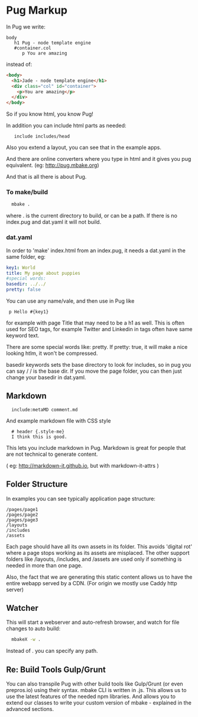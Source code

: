 
# Pug Markup

In Pug we write:
```pug
body
   h1 Pug - node template engine
   #container.col
      p You are amazing
```
instead of:
```html
<body>
  <h1>Jade - node template engine</h1>
  <div class="col" id="container">
    <p>You are amazing</p>
  </div>
</body>
```
So if you know html, you know Pug!

In addition you can include html parts as needed:
```pug
   include includes/head
```

Also you extend a layout, you can see that in the example apps.

And there are online converters where you type in html and it gives you pug equivalent. (eg: http://pug.mbake.org)

And that is all there is about Pug.

### To make/build
```sh
  mbake .
```
where . is the current directory to build, or can be a path. If there is no index.pug and dat.yaml it will not build.

### dat.yaml
In order to 'make' index.html from an index.pug, it needs a dat.yaml in the same folder, eg:

```yaml
key1: World
title: My page about puppies
#special words:
basedir: ../../
pretty: false
```


You can use any name/vale, and then use in Pug like 
```pug
 p Hello #{key1}
```
for example with page Title that may need to be a h1 as well. This is often used for SEO tags, for example Twitter and Linkedin in tags often have same keyword text.

There are some special words like: pretty. If pretty: true, it will make a nice looking htlm, it won't be compressed.

basedir keywords sets the base directory to look for includes, so in pug you can say /
/ is the base dir. If you move the page folder, you can then just change your basedir in dat.yaml.


## Markdown

```pug
  include:metaMD comment.md
```

And example markdown file with CSS style
```
  # header {.style-me}
  I think this is good.
```

This lets you include markdown in Pug. Markdown is great for people that are not technical to generate content.  

( eg: http://markdown-it.github.io, but with markdown-it-attrs )


## Folder Structure

In examples you can see typically application page structure:

```
/pages/page1
/pages/page2
/pages/page3
/layouts
/includes
/assets
```

Each page should have all its own assets in its folder. This avoids 'digital rot' where a page stops working as its assets are misplaced.
The other support folders like /layouts, /includes, and /assets are used only if something is needed in more than one page.

Also, the fact that we are generating this static content allows us to have the entire webapp served by a CDN. (For origin we mostly use Caddy http server)

## Watcher

This will start a webserver and auto-refresh browser, and watch for file changes to auto build:

```sh
  mbakeX -w .
```

Instead of . you can specify any path.


## Re: Build Tools Gulp/Grunt

You can also transpile Pug with other build tools like Gulp/Grunt (or even prepros.io) using their syntax. mbake CLI is written in .js.
This allows us to use the latest features of the needed npm libraries. And allows you to extend our classes to write your custom version of mbake - explained in the advanced sections.


